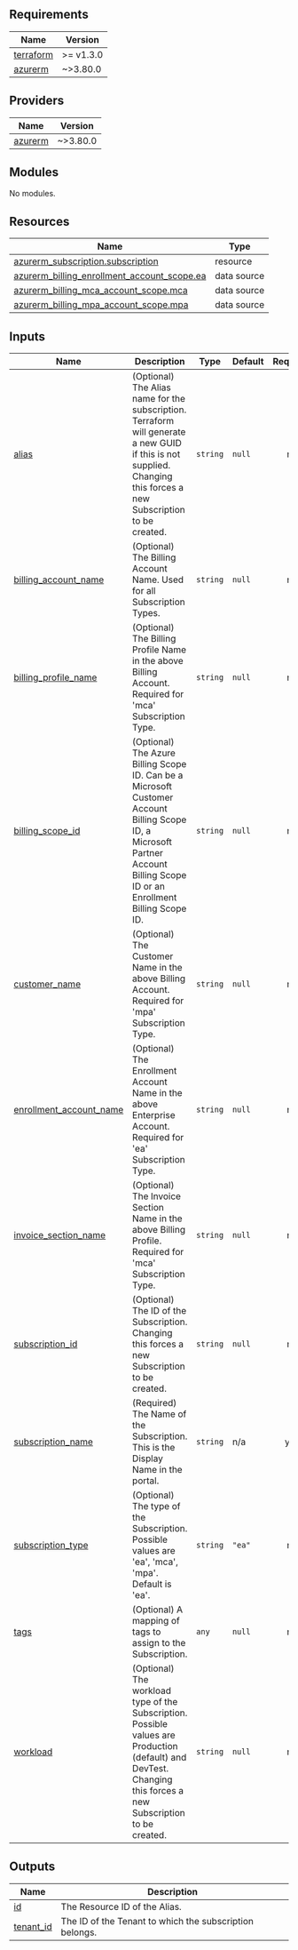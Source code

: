 <!-- BEGIN_TF_DOCS -->
## Requirements

| Name | Version |
|------|---------|
| <a name="requirement_terraform"></a> [terraform](#requirement\_terraform) | >= v1.3.0 |
| <a name="requirement_azurerm"></a> [azurerm](#requirement\_azurerm) | ~>3.80.0 |

## Providers

| Name | Version |
|------|---------|
| <a name="provider_azurerm"></a> [azurerm](#provider\_azurerm) | ~>3.80.0 |

## Modules

No modules.

## Resources

| Name | Type |
|------|------|
| [azurerm_subscription.subscription](https://registry.terraform.io/providers/hashicorp/azurerm/latest/docs/resources/subscription) | resource |
| [azurerm_billing_enrollment_account_scope.ea](https://registry.terraform.io/providers/hashicorp/azurerm/latest/docs/data-sources/billing_enrollment_account_scope) | data source |
| [azurerm_billing_mca_account_scope.mca](https://registry.terraform.io/providers/hashicorp/azurerm/latest/docs/data-sources/billing_mca_account_scope) | data source |
| [azurerm_billing_mpa_account_scope.mpa](https://registry.terraform.io/providers/hashicorp/azurerm/latest/docs/data-sources/billing_mpa_account_scope) | data source |

## Inputs

| Name | Description | Type | Default | Required |
|------|-------------|------|---------|:--------:|
| <a name="input_alias"></a> [alias](#input\_alias) | (Optional) The Alias name for the subscription. Terraform will generate a new GUID if this is not supplied. Changing this forces a new Subscription to be created. | `string` | `null` | no |
| <a name="input_billing_account_name"></a> [billing\_account\_name](#input\_billing\_account\_name) | (Optional) The Billing Account Name. Used for all Subscription Types. | `string` | `null` | no |
| <a name="input_billing_profile_name"></a> [billing\_profile\_name](#input\_billing\_profile\_name) | (Optional) The Billing Profile Name in the above Billing Account. Required for 'mca' Subscription Type. | `string` | `null` | no |
| <a name="input_billing_scope_id"></a> [billing\_scope\_id](#input\_billing\_scope\_id) | (Optional) The Azure Billing Scope ID. Can be a Microsoft Customer Account Billing Scope ID, a Microsoft Partner Account Billing Scope ID or an Enrollment Billing Scope ID. | `string` | `null` | no |
| <a name="input_customer_name"></a> [customer\_name](#input\_customer\_name) | (Optional) The Customer Name in the above Billing Account. Required for 'mpa' Subscription Type. | `string` | `null` | no |
| <a name="input_enrollment_account_name"></a> [enrollment\_account\_name](#input\_enrollment\_account\_name) | (Optional) The Enrollment Account Name in the above Enterprise Account. Required for 'ea' Subscription Type. | `string` | `null` | no |
| <a name="input_invoice_section_name"></a> [invoice\_section\_name](#input\_invoice\_section\_name) | (Optional) The Invoice Section Name in the above Billing Profile. Required for 'mca' Subscription Type. | `string` | `null` | no |
| <a name="input_subscription_id"></a> [subscription\_id](#input\_subscription\_id) | (Optional) The ID of the Subscription. Changing this forces a new Subscription to be created. | `string` | `null` | no |
| <a name="input_subscription_name"></a> [subscription\_name](#input\_subscription\_name) | (Required) The Name of the Subscription. This is the Display Name in the portal. | `string` | n/a | yes |
| <a name="input_subscription_type"></a> [subscription\_type](#input\_subscription\_type) | (Optional) The type of the Subscription. Possible values are 'ea', 'mca', 'mpa'. Default is 'ea'. | `string` | `"ea"` | no |
| <a name="input_tags"></a> [tags](#input\_tags) | (Optional) A mapping of tags to assign to the Subscription. | `any` | `null` | no |
| <a name="input_workload"></a> [workload](#input\_workload) | (Optional) The workload type of the Subscription. Possible values are Production (default) and DevTest. Changing this forces a new Subscription to be created. | `string` | `null` | no |

## Outputs

| Name | Description |
|------|-------------|
| <a name="output_id"></a> [id](#output\_id) | The Resource ID of the Alias. |
| <a name="output_tenant_id"></a> [tenant\_id](#output\_tenant\_id) | The ID of the Tenant to which the subscription belongs. |
<!-- END_TF_DOCS -->